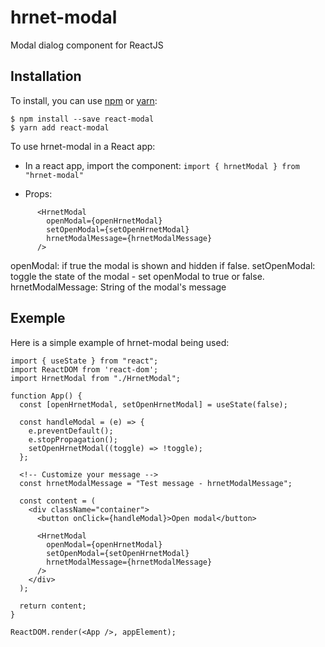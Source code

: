# hrnet-modal
Modal dialog component for ReactJS
## Installation

To install, you can use [npm](https://npmjs.org/) or [yarn](https://yarnpkg.com):

    $ npm install --save react-modal
    $ yarn add react-modal

To use hrnet-modal in a React app:

   - In a react app, import the component: 
   `import { hrnetModal } from "hrnet-modal"`

   - Props:
```
      <HrnetModal
        openModal={openHrnetModal}
        setOpenModal={setOpenHrnetModal}
        hrnetModalMessage={hrnetModalMessage}
      />
```
openModal: if true the modal is shown and hidden if false.
setOpenModal: toggle the state of the modal - set openModal to true or false.
hrnetModalMessage: String of the modal's message

## Exemple
Here is  a simple example of hrnet-modal being used:
```
import { useState } from "react";
import ReactDOM from 'react-dom';
import HrnetModal from "./HrnetModal";

function App() {
  const [openHrnetModal, setOpenHrnetModal] = useState(false);

  const handleModal = (e) => {
    e.preventDefault();
    e.stopPropagation();
    setOpenHrnetModal((toggle) => !toggle);
  };

  <!-- Customize your message -->
  const hrnetModalMessage = "Test message - hrnetModalMessage";

  const content = (
    <div className="container">
      <button onClick={handleModal}>Open modal</button>

      <HrnetModal
        openModal={openHrnetModal}
        setOpenModal={setOpenHrnetModal}
        hrnetModalMessage={hrnetModalMessage}
      />
    </div>
  );

  return content;
}

ReactDOM.render(<App />, appElement);
```